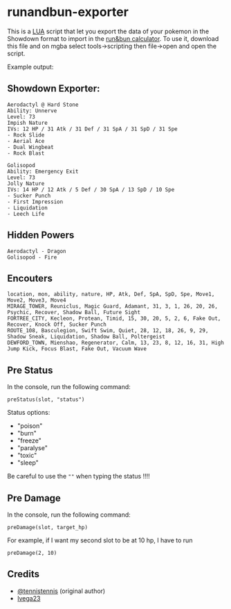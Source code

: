 # runandbun-exporter

This is a [LUA](https://www.lua.org) script that let you export the data of your pokemon in the Showdown format to import in the [run&bun calculator](https://calc.runandbun.com/). To use it, download this file and on mgba select tools->scripting then file->open and open the script.

Example output:

## Showdown Exporter:

```
Aerodactyl @ Hard Stone
Ability: Unnerve
Level: 73
Impish Nature
IVs: 12 HP / 31 Atk / 31 Def / 31 SpA / 31 SpD / 31 Spe
- Rock Slide
- Aerial Ace
- Dual Wingbeat
- Rock Blast

Golisopod
Ability: Emergency Exit
Level: 73
Jolly Nature
IVs: 14 HP / 12 Atk / 5 Def / 30 SpA / 13 SpD / 10 Spe
- Sucker Punch
- First Impression
- Liquidation
- Leech Life
```

## Hidden Powers
```
Aerodactyl - Dragon
Golisopod - Fire
```

## Encouters
```
location, mon, ability, nature, HP, Atk, Def, SpA, SpD, Spe, Move1, Move2, Move3, Move4
MIRAGE_TOWER, Reuniclus, Magic Guard, Adamant, 31, 3, 1, 26, 20, 26, Psychic, Recover, Shadow Ball, Future Sight
FORTREE_CITY, Kecleon, Protean, Timid, 15, 30, 20, 5, 2, 6, Fake Out, Recover, Knock Off, Sucker Punch
ROUTE_108, Basculegion, Swift Swim, Quiet, 28, 12, 18, 26, 9, 29, Shadow Sneak, Liquidation, Shadow Ball, Poltergeist
DEWFORD_TOWN, Mienshao, Regenerator, Calm, 13, 23, 8, 12, 16, 31, High Jump Kick, Focus Blast, Fake Out, Vacuum Wave
```

## Pre Status
In the console, run the following command:

```
preStatus(slot, "status")
```

Status options:
- "poison"
- "burn"
- "freeze"
- "paralyse"
- "toxic"
- "sleep"

Be careful to use the `""` when typing the status !!!!

## Pre Damage
In the console, run the following command:

```
preDamage(slot, target_hp)
```

For example, if I want my second slot to be at 10 hp, I have to run

```
preDamage(2, 10)
```

## Credits
- [@tennistennis](https://drive.google.com/drive/folders/1M-PdZrACBkGPpceTanCq_ltbGNT24lR8?usp=drive_link) (original author)
- [lvega23](https://github.com/luisvega23)

